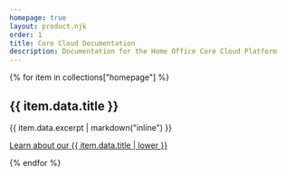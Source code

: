 ```yaml
---
homepage: true
layout: product.njk
order: 1
title: Core Cloud Documentation
description: Documentation for the Home Office Core Cloud Platform
---
```

<div class="flex-items animated-border">
{% for item in collections["homepage"] %}
  <div>
    <h2 class="govuk-heading-m govuk-!-font-size-27">{{ item.data.title }}</h2>
    <p class="govuk-body">{{ item.data.excerpt | markdown("inline") }}</p>
    <p class="govuk-body"><a class="govuk-link govuk-!-font-weight-bold" href="{{ item.url | url }}">Learn about our {{ item.data.title | lower }}</a></p>
  </div>
{% endfor %}
</div>
